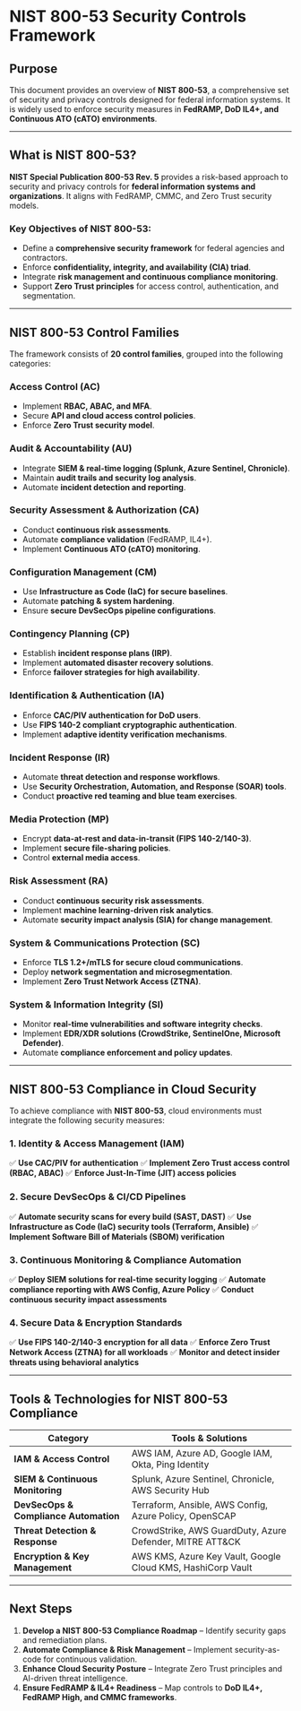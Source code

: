 # **NIST 800-53 Security Controls Framework**

## **Purpose**
This document provides an overview of **NIST 800-53**, a comprehensive set of security and privacy controls designed for federal information systems. It is widely used to enforce security measures in **FedRAMP, DoD IL4+, and Continuous ATO (cATO) environments**.

---

## **What is NIST 800-53?**
**NIST Special Publication 800-53 Rev. 5** provides a risk-based approach to security and privacy controls for **federal information systems and organizations**. It aligns with FedRAMP, CMMC, and Zero Trust security models.

### **Key Objectives of NIST 800-53:**
- Define a **comprehensive security framework** for federal agencies and contractors.
- Enforce **confidentiality, integrity, and availability (CIA) triad**.
- Integrate **risk management and continuous compliance monitoring**.
- Support **Zero Trust principles** for access control, authentication, and segmentation.

---

## **NIST 800-53 Control Families**
The framework consists of **20 control families**, grouped into the following categories:

### **Access Control (AC)**
- Implement **RBAC, ABAC, and MFA**.
- Secure **API and cloud access control policies**.
- Enforce **Zero Trust security model**.

### **Audit & Accountability (AU)**
- Integrate **SIEM & real-time logging (Splunk, Azure Sentinel, Chronicle)**.
- Maintain **audit trails and security log analysis**.
- Automate **incident detection and reporting**.

### **Security Assessment & Authorization (CA)**
- Conduct **continuous risk assessments**.
- Automate **compliance validation** (FedRAMP, IL4+).
- Implement **Continuous ATO (cATO) monitoring**.

### **Configuration Management (CM)**
- Use **Infrastructure as Code (IaC) for secure baselines**.
- Automate **patching & system hardening**.
- Ensure **secure DevSecOps pipeline configurations**.

### **Contingency Planning (CP)**
- Establish **incident response plans (IRP)**.
- Implement **automated disaster recovery solutions**.
- Enforce **failover strategies for high availability**.

### **Identification & Authentication (IA)**
- Enforce **CAC/PIV authentication for DoD users**.
- Use **FIPS 140-2 compliant cryptographic authentication**.
- Implement **adaptive identity verification mechanisms**.

### **Incident Response (IR)**
- Automate **threat detection and response workflows**.
- Use **Security Orchestration, Automation, and Response (SOAR) tools**.
- Conduct **proactive red teaming and blue team exercises**.

### **Media Protection (MP)**
- Encrypt **data-at-rest and data-in-transit (FIPS 140-2/140-3)**.
- Implement **secure file-sharing policies**.
- Control **external media access**.

### **Risk Assessment (RA)**
- Conduct **continuous security risk assessments**.
- Implement **machine learning-driven risk analytics**.
- Automate **security impact analysis (SIA) for change management**.

### **System & Communications Protection (SC)**
- Enforce **TLS 1.2+/mTLS for secure cloud communications**.
- Deploy **network segmentation and microsegmentation**.
- Implement **Zero Trust Network Access (ZTNA)**.

### **System & Information Integrity (SI)**
- Monitor **real-time vulnerabilities and software integrity checks**.
- Implement **EDR/XDR solutions (CrowdStrike, SentinelOne, Microsoft Defender)**.
- Automate **compliance enforcement and policy updates**.

---

## **NIST 800-53 Compliance in Cloud Security**
To achieve compliance with **NIST 800-53**, cloud environments must integrate the following security measures:

### **1. Identity & Access Management (IAM)**
✅ **Use CAC/PIV for authentication**
✅ **Implement Zero Trust access control (RBAC, ABAC)**
✅ **Enforce Just-In-Time (JIT) access policies**

### **2. Secure DevSecOps & CI/CD Pipelines**
✅ **Automate security scans for every build (SAST, DAST)**
✅ **Use Infrastructure as Code (IaC) security tools (Terraform, Ansible)**
✅ **Implement Software Bill of Materials (SBOM) verification**

### **3. Continuous Monitoring & Compliance Automation**
✅ **Deploy SIEM solutions for real-time security logging**
✅ **Automate compliance reporting with AWS Config, Azure Policy**
✅ **Conduct continuous security impact assessments**

### **4. Secure Data & Encryption Standards**
✅ **Use FIPS 140-2/140-3 encryption for all data**
✅ **Enforce Zero Trust Network Access (ZTNA) for all workloads**
✅ **Monitor and detect insider threats using behavioral analytics**

---

## **Tools & Technologies for NIST 800-53 Compliance**
| **Category** | **Tools & Solutions** |
|-------------|-----------------------|
| **IAM & Access Control** | AWS IAM, Azure AD, Google IAM, Okta, Ping Identity |
| **SIEM & Continuous Monitoring** | Splunk, Azure Sentinel, Chronicle, AWS Security Hub |
| **DevSecOps & Compliance Automation** | Terraform, Ansible, AWS Config, Azure Policy, OpenSCAP |
| **Threat Detection & Response** | CrowdStrike, AWS GuardDuty, Azure Defender, MITRE ATT&CK |
| **Encryption & Key Management** | AWS KMS, Azure Key Vault, Google Cloud KMS, HashiCorp Vault |

---

## **Next Steps**
1. **Develop a NIST 800-53 Compliance Roadmap** – Identify security gaps and remediation plans.
2. **Automate Compliance & Risk Management** – Implement security-as-code for continuous validation.
3. **Enhance Cloud Security Posture** – Integrate Zero Trust principles and AI-driven threat intelligence.
4. **Ensure FedRAMP & IL4+ Readiness** – Map controls to **DoD IL4+, FedRAMP High, and CMMC frameworks**.


